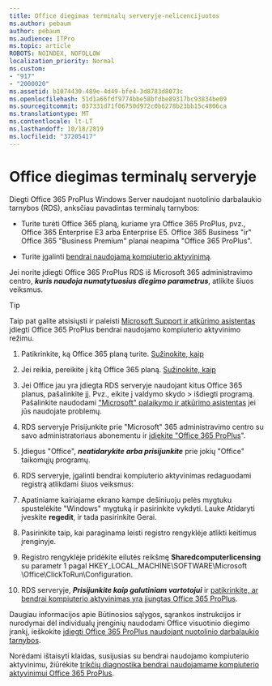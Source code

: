 ```yaml
---
title: Office diegimas terminalų serveryje-nelicencijuotos
ms.author: pebaum
author: pebaum
ms.audience: ITPro
ms.topic: article
ROBOTS: NOINDEX, NOFOLLOW
localization_priority: Normal
ms.custom:
- "917"
- "2000020"
ms.assetid: b1074430-489e-4d49-bfe4-3d8783d8073c
ms.openlocfilehash: 51d1a66fdf9774bbe58bfdbe89317bc93834be09
ms.sourcegitcommit: 037331d71f06750d972c0b6278b23bb15c4806ca
ms.translationtype: MT
ms.contentlocale: lt-LT
ms.lasthandoff: 10/18/2019
ms.locfileid: "37205417"
---
```

# <a name="installing-office-on-a-terminal-server"></a>Office diegimas terminalų serveryje

Diegti Office 365 ProPlus Windows Server naudojant nuotolinio darbalaukio tarnybos (RDS), anksčiau pavadintas terminalų tarnybos:
  
- Turite turėti Office 365 planą, kuriame yra Office 365 ProPlus, pvz., Office 365 Enterprise E3 arba Enterprise E5. Office 365 Business "ir" Office 365 "Business Premium" planai neapima "Office 365 ProPlus".

- Turite įgalinti [bendrai naudojamą kompiuterio aktyvinimą](https://docs.microsoft.com/DeployOffice/overview-of-shared-computer-activation-for-office-365-proplus).

Jei norite įdiegti Office 365 ProPlus RDS iš Microsoft 365 administravimo centro, ***kuris naudoja numatytuosius diegimo parametrus***, atlikite šiuos veiksmus.

> [!TIP]
> Taip pat galite atsisiųsti ir paleisti [Microsoft Support ir atkūrimo asistentas](https://aka.ms/SaRA_OfficeSCA_M365Portal) įdiegti Office 365 ProPlus bendrai naudojamo kompiuterio aktyvinimo režimu.
  
1. Patikrinkite, ką Office 365 planą turite. [Sužinokite, kaip](https://docs.microsoft.com/office365/admin/admin-overview/what-subscription-do-i-have)

2. Jei reikia, pereikite į kitą Office 365 planą. [Sužinokite, kaip](https://docs.microsoft.com/office365/admin/subscriptions-and-billing/switch-to-a-different-plan)

3. Jei Office jau yra įdiegta RDS serveryje naudojant kitus Office 365 planus, pašalinkite jį. Pvz., eikite į valdymo skydo \> išdiegti programą. Pašalinkite naudodami ["Microsoft" palaikymo ir atkūrimo asistentas](https://aka.ms/SARA-OfficeUninstall-Alchemy) jei jūs naudojate problemų.

4. RDS serveryje Prisijunkite prie "Microsoft" 365 administravimo centro su savo administratoriaus abonementu ir [įdiekite "Office 365 ProPlus](https://portal.office.com/OLS/MySoftware.aspx)".

5. Įdiegus "Office", ***neatidarykite arba prisijunkite*** prie jokių "Office" taikomųjų programų.

6. RDS serveryje, įgalinti bendrai kompiuterio aktyvinimas redaguodami registrą atlikdami šiuos veiksmus:

1. Apatiniame kairiajame ekrano kampe dešiniuoju pelės mygtuku spustelėkite "Windows" mygtuką ir pasirinkite vykdyti. Lauke Atidaryti įveskite **regedit**, ir tada pasirinkite Gerai.

2. Pasirinkite taip, kai paraginama leisti registro rengyklėje atlikti keitimus įrenginyje.

3. Registro rengyklėje pridėkite eilutės reikšmę **Sharedcomputerlicensing** su parametr 1 pagal HKEY_LOCAL_MACHINE\SOFTWARE\Microsoft \Office\ClickToRun\Configuration.

7. RDS serveryje, ***Prisijunkite kaip galutiniam vartotojui*** ir [patikrinkite, ar bendrai kompiuterio aktyvinimas yra įjungtas Office 365 ProPlus](https://docs.microsoft.com/DeployOffice/troubleshoot-issues-with-shared-computer-activation-for-office-365-proplus#verify-that-activation-for-office-365-proplus-succeeded).

Daugiau informacijos apie Būtinosios sąlygos, sąrankos instrukcijos ir nurodymai dėl individualų įrenginių naudodami Office visuotinio diegimo įrankį, ieškokite [įdiegti Office 365 ProPlus naudojant nuotolinio darbalaukio tarnybos](https://docs.microsoft.com/DeployOffice/deploy-office-365-proplus-by-using-remote-desktop-services).
  
Norėdami ištaisyti klaidas, susijusias su bendrai naudojamo kompiuterio aktyvinimu, žiūrėkite [trikčių diagnostika bendrai naudojamame kompiuterio aktyvinimui Office 365 ProPlus](https://docs.microsoft.com/DeployOffice/troubleshoot-issues-with-shared-computer-activation-for-office-365-proplus).
  